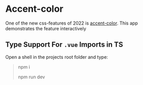 # Accent-color

One of the new css-features of 2022 is [accent-color](https://developer.mozilla.org/en-US/docs/Web/CSS/accent-color#browser_compatibility). This app demonstrates the feature interactively


## Type Support For `.vue` Imports in TS
Open a shell in the projects root folder and type:

> npm i
> 
> npm run dev

